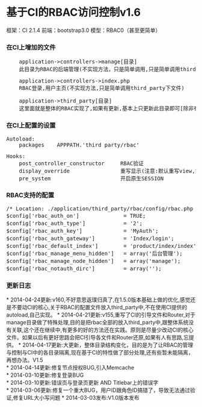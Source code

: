 基于CI的RBAC访问控制v1.6
=======

框架：CI 2.1.4
前端：bootstrap3.0
模型：RBAC0（甚至更简单）

<h3>在CI上增加的文件</h3>
<pre>
    application->controllers->manage[目录]
    此目录为RBAC的后端管理(不实现方法，只是简单调用,只是简单调用third_party下文件)
</pre>
<pre>
    application->controllers->index.php
    RBAC登录,用户主页(不实现方法,只是简单调用third_party下文件)
</pre>
<pre>
    application->third_party[目录]
    这里面就是整体的RBAC实现了,如果有更新,基本上只更新此目录即可[除非有特殊声明更新其他文件]
</pre>

<h3>在CI上配置的设置</h3>
<pre>
Autoload:
    packages    APPPATH.'third_party/rbac'
</pre>   
<pre>
Hooks:
    post_controller_constructor     RBAC验证
    display_override                重写显示(注意:默认重写view,如果不想重写则在方法中调用$this->view_override = FALSE;)
    pre_system                      开启原生SESSION
</pre>

<h3>RBAC支持的配置</h3>
<pre>
/* Location: ./application/third_party/rbac/config/rbac.php */
$config['rbac_auth_on']	             = TRUE;			      	//是否开启认证
$config['rbac_auth_type']	         = '2';			     		//认证方式1,登录认证;2,实时认证
$config['rbac_auth_key']	         = 'MyAuth';		 		//SESSION标记
$config['rbac_auth_gateway']         = 'Index/login';    		//默认认证网关
$config['rbac_default_index']        = 'product/index/index';   //成功登录默认跳转模块
$config['rbac_manage_menu_hidden']   = array('后台管理');		//后台管理导航中不显示的菜单
$config['rbac_manage_node_hidden']   = array('manage');			//后台管理节点中不显示的菜单
$config['rbac_notauth_dirc']         = array('');	     	    //默认无需认证目录array("public","manage")
</pre>

<h3>更新日志</h3>
* 2014-04-24更新:v160,不好意思返璞归真了,在1.5.0版本基础上做的优化,感觉还是不要动CI的核心,关于RBAC的配置文件放入third_party中,不在使用CI提供的autoload,自己实现。
* 2014-04-21更新:v155,重写了CI的引导文件和Router,对于manage目录做了特殊处理,目的是把rbac全部的放入third_party中,跟整体系统没有关联,这个还在继续中,有更多的好的方法还在实践。原则是尽量少改动CI的核心文件。如果以后有更好思路会把CI引导各文件和Router还原,如果有人有思路,忘提供。
* 2014-04-17更新:大更新，整体目录结构变化，目的是为了让RBAC的管理与控制与CI中的各目录隔离,现在基于CI的特性做了部分处理,还有些暂未能隔离，再想办法。V1.5<br/\>
* 2014-04-14更新:修复节点授权BUG,引入Memcache<br/\>
* 2014-03-10更新:修复登录BUG<br/\>
* 2014-03-10更新:错误页与登录页更新 AND Titlebar上的错误字<br/\>
* 2014-03-06更新:修复一个重大BUG，用户ID跟角色ID搞错了，导致无法通过验证,修复URL大小写问题
* 2014-03-03发布:V1.0版本发布